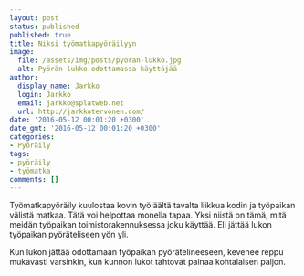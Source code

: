 ```yaml
---
layout: post
status: published
published: true
title: Niksi työmatkapyöräilyyn
image:
  file: /assets/img/posts/pyoran-lukko.jpg
  alt: Pyörän lukko odottamassa käyttäjää
author:
  display_name: Jarkko
  login: Jarkko
  email: jarkko@splatweb.net
  url: http://jarkkotervonen.com/
date: '2016-05-12 00:01:20 +0300'
date_gmt: '2016-05-12 00:01:20 +0300'
categories:
- Pyöräily
tags:
- pyöräily
- työmatka
comments: []
---
```

Työmatkapyöräily kuulostaa kovin työläältä tavalta liikkua kodin ja työpaikan välistä matkaa. Tätä voi helpottaa monella tapaa. Yksi niistä on tämä, mitä meidän työpaikan toimistorakennuksessa joku käyttää. Eli jättää lukon työpaikan pyöräteliseen yön yli.

Kun lukon jättää odottamaan työpaikan pyörätelineeseen, kevenee reppu mukavasti varsinkin, kun kunnon lukot tahtovat painaa kohtalaisen paljon.
